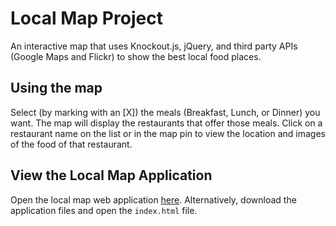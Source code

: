 # Local Map Project
An interactive map that uses Knockout.js, jQuery, and third party APIs (Google Maps and Flickr) to show the best local food places.

## Using the map
Select (by marking with an [X]) the meals (Breakfast, Lunch, or Dinner) you want. The map will display the
restaurants that offer those meals. Click on a restaurant name on the list or in the map pin to view the location 
and images of the food of that restaurant. 
 
## View the Local Map Application
Open the local map web application [here](https://miguelamartinez.github.io/local-map-project/).
Alternatively, download the application files and open the `index.html` file.
 
